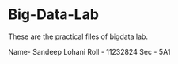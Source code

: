 # Big-Data-Lab
These are the practical files of bigdata lab.

Name- Sandeep Lohani
Roll - 11232824
Sec - 5A1
